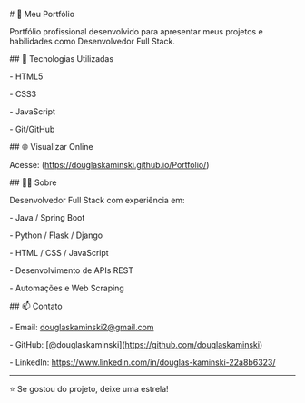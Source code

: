 \# 💼 Meu Portfólio



Portfólio profissional desenvolvido para apresentar meus projetos e habilidades como Desenvolvedor Full Stack.



\## 🚀 Tecnologias Utilizadas



\- HTML5

\- CSS3

\- JavaScript

\- Git/GitHub



\## 🌐 Visualizar Online



Acesse: \(https://douglaskaminski.github.io/Portfolio/)



\## 👨‍💻 Sobre



Desenvolvedor Full Stack com experiência em:

\- Java / Spring Boot

\- Python / Flask / Django

\- HTML / CSS / JavaScript

\- Desenvolvimento de APIs REST

\- Automações e Web Scraping



\## 📫 Contato



\- Email: douglaskaminski2@gmail.com

\- GitHub: \[@douglaskaminski](https://github.com/douglaskaminski)

\- LinkedIn: https://www.linkedin.com/in/douglas-kaminski-22a8b6323/



---



⭐ Se gostou do projeto, deixe uma estrela!

